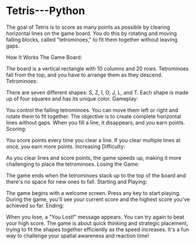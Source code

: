 # Tetris---Python

The goal of Tetris is to score as many points as possible by clearing horizontal lines on the game board. You do this by rotating and moving falling blocks, called "tetrominoes," to fit them together without leaving gaps.

How It Works
The Game Board:

The board is a vertical rectangle with 10 columns and 20 rows.
Tetrominoes fall from the top, and you have to arrange them as they descend.
Tetrominoes:

There are seven different shapes: S, Z, I, O, J, L, and T.
Each shape is made up of four squares and has its unique color.
Gameplay:

You control the falling tetrominoes. You can move them left or right and rotate them to fit together.
The objective is to create complete horizontal lines without gaps. When you fill a line, it disappears, and you earn points.
Scoring:

You score points every time you clear a line.
If you clear multiple lines at once, you earn more points.
Increasing Difficulty:

As you clear lines and score points, the game speeds up, making it more challenging to place the tetrominoes.
Losing the Game:

The game ends when the tetrominoes stack up to the top of the board and there's no space for new ones to fall.
Starting and Playing:

The game begins with a welcome screen. Press any key to start playing.
During the game, you'll see your current score and the highest score you've achieved so far.
Ending:

When you lose, a "You Lost!" message appears. You can try again to beat your high score.
The game is about quick thinking and strategic placement, trying to fit the shapes together efficiently as the speed increases. It's a fun way to challenge your spatial awareness and reaction time!
